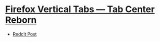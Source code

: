 # [Firefox Vertical Tabs — Tab Center Reborn](https://github.com/ranmaru22/firefox-vertical-tabs)

- [Reddit Post](https://www.reddit.com/r/FirefoxCSS/comments/obw2wm/edgestyle_vertical_tabs_for_firefox_with_tab/?utm_source=share&utm_medium=web2x&context=3)